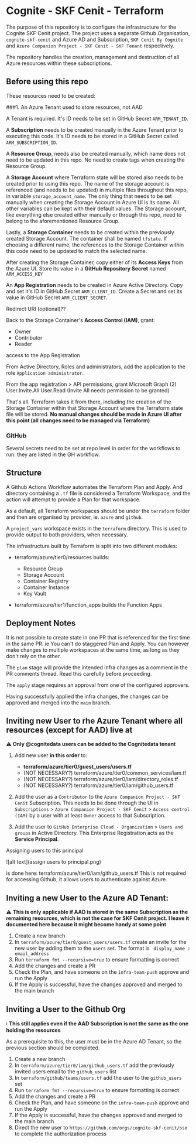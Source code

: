 Cognite - SKF Cenit - Terraform
===


The purpose of this repository is to configure the infrastructure for the Cognite SKF Cenit project. 
The project uses a separate Github Organisation, `cognite-skf-cenit` and Azure AD and Subscription, 
`SKF Cenit By Cognite` and `Azure Companion Project - SKF Cenit - SKF Tenant` respectively.

The repository handles the creation, management and destruction of all Azure resources within these subscriptions. 

## Before using this repo

These resources need to be created:

###1. An Azure Tenant used to store resources, not AAD

A Tenant is required. It's ID needs to be set in GitHub Secret `ARM_TENANT_ID`.

A <b>Subscription</b> needs to be created manually in the Azure Tenant prior to executing this code. It's ID needs to be stored in a GitHub Secret called `ARM_SUBSCRIPTION_ID`.

A **Resource Group**, needs also be created manually, which name does not need to be updated in this repo.
No need to create tags when creating the Resource Group.

A **Storage Account** where Terraform state will be stored also needs to be created prior to using this repo. 
The name of the storage account is referenced (and needs to be updated) in multiple files throughout this repo, 
in variable `storage_account_name`. The only thing that needs to be set manually when creating the Storage Account 
in Azure UI is its name. All other variables can be kept with their default values. The Storage account, like 
everything else created either manually or through this repo, need to belong to the aforementioned Resource Group.

Lastly, a **Storage Container** needs to be created within the previously created Storage Account. 
The container shall be named `tfstate`. If choosing a different name, the references to the Storage Container 
within this code need to be updated to match the selected name.

After creating the Storage Container, copy either of its **Access Keys** from the Azure UI. Store its value in a **GitHub Repository Secret** named `ARM_ACCESS_KEY`

An **App Registration** needs to be created in Azure Active Directory. Copy and set it's ID in GitHub Secret
 `ARM_CLIENT_ID`. Create a Secret and set its value in GitHub Secret `ARM_CLIENT_SECRET`.

Redirect URI (optional)??

Back to the Storage Container's **Access Control (IAM)**, grant:
- Owner
- Contributor
- Reader

access to the App Registration

From Active Directory, Roles and administrators, add the application to the role `Application administrator`.

From the app registration > API permissions, grant 
Microsoft Graph (2)
User.Invite.All
User.Read
(Invite All needs permission to be granted)



That's all. Terraform takes it from there, including the creation of the Storage Container within that Storage Account 
where the Terraform state file will be stored. **No manual changes should be made in Azure UI after this point 
(all changes need to be managed via Terraform)**


### GitHub
Several secrets need to be set at repo level in order for the workflows to run: they are listed in the GH workflow.


## Structure

A Github Actions Workflow automates the Terraform Plan and Apply. And directory containing a `.tf` file is considered a Terraform Workspace, and the action will attempt to provide a Plan for that workspace.

As a default, all Terraform workspaces should be under the `terraform` folder and then are organised by provider, ie. `azure` and `github`.

A `project_vars` workspace exists in the `terraform` directory. This is used to provide output to both providers, when necessary.

The infrastructure built by Terraform is split into two different modules: 

* terraform/azure/tier0/resources builds:
  * Resource Group
  * Storage Account
  * Container Registry
  * Container Instance
  * Key Vault

* terraform/azure/tier1/function_apps builds the Function Apps


## Deployment Notes

It is not possible to create state in one PR that is referenced for the first time in the same PR. ie You can't do staggered Plan and Apply. You can however make changes to multiple workspaces at the same time, as long as they don't rely on the other.

The `plan` stage will provide the intended infra changes as a comment in the PR comments thread. Read this carefully before proceeding.

The `apply` stage requires an approval from one of the configured approvers.

Having successfully applied the infra changes, the changes can be approved and merged into the `main` branch.

## Inviting new User to rhe Azure Tenant where all resources (except for AAD) live at
⚠️  **Only @cognitedata users can be added to the Cognitedata tenant**
1. Add new user **in this order** to:
   - **terraform/azure/tier0/guest_users/users.tf**
   - (NOT NECESSARY?) terraform/azure/tier0/common_services/iam.tf
   - (NOT NECESSARY?) terraform/azure/tier0/iam/directory_roles.tf
   - (NOT NECESSARY?) terraform/azure/tier0/iam/github_users.tf

2. Add the user as a `Contributor` to the `Azure Companion Project - SKF Cenit` Subscription. 
This needs to be done through the UI in `Subscriptions` > `Azure Companion Project - SKF Cenit` > `Access control (IAM)` by a user with at least `Owner` access to that Subscription.

3. Add the user to `GitHub Enterprise Cloud - Organization` >  `Users and groups` in Active Directory.
This Enterprise Registration acts as the **Service Principal**.

Assigning users to this principal

![alt text](assign users to principal.png)

is done here:
terraform/azure/tier0/iam/github_users.tf
This is not required for accessing Github, it allows users to authenticate against Azure.




## Inviting a new User to the Azure AD Tenant:

⚠️ **This is only applicable if AAD is stored in the same Subscription as the remaining resources, which is not the case
for SKF Cenit project. I leave it documented here because it might become handy at some point**

1. Create a new branch
1. In `terraform/azure/tier0/guest_users/users.tf` create an invite for the new user by adding them to the `users` set. The format is ` display_name : email_address`
1. Run `terraform fmt --recursive=true` to ensure formatting is correct
1. Add the changes and create a PR
1. Check the Plan, and have someone on the `infra-team-push` approve and run the Apply
1. If the Apply is successful, have the changes approved and merged to the main branch

## Inviting a User to the Github Org

ℹ️ **This still applies even if the AAD Subscription is not the same as the one holding the resources**

As a prerequisite to this, the user must be in the Azure AD Tenant, so the previous section should be completed.

1. Create a new branch
1. In `terraform/azure/tier0/iam/github_users.tf` add the previously invited users email to the `github_users` list
1. In `terraform/github/teams/users.tf` add the user to the `github_users` set
1. Run `terraform fmt --recursive=true` to ensure formatting is correct
1. Add the changes and create a PR
1. Check the Plan, and have someone on the `infra-team-push` approve and run the Apply
1. If the Apply is successful, have the changes approved and merged to the main branch
1. Direct the new user to `https://github.com/orgs/cognite-skf-cenit/sso` to complete the authorization process
